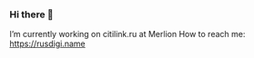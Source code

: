 ### Hi there 👋

I’m currently working on citilink.ru at Merlion
How to reach me: https://rusdigi.name
